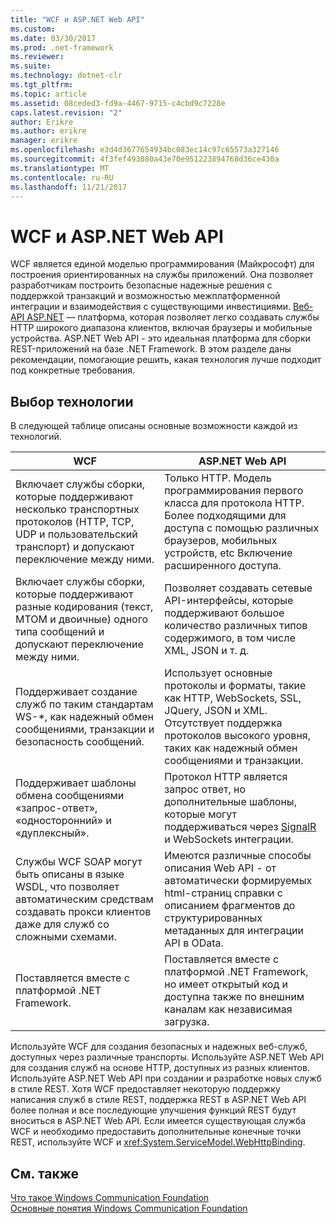 ```yaml
---
title: "WCF и ASP.NET Web API"
ms.custom: 
ms.date: 03/30/2017
ms.prod: .net-framework
ms.reviewer: 
ms.suite: 
ms.technology: dotnet-clr
ms.tgt_pltfrm: 
ms.topic: article
ms.assetid: 08ceded3-fd9a-4467-9715-c4cbd9c7228e
caps.latest.revision: "2"
author: Erikre
ms.author: erikre
manager: erikre
ms.openlocfilehash: e3d4d3677654934bc083ec14c97c65573a327146
ms.sourcegitcommit: 4f3fef493080a43e70e951223894768d36ce430a
ms.translationtype: MT
ms.contentlocale: ru-RU
ms.lasthandoff: 11/21/2017
---
```

# <a name="wcf-and-aspnet-web-api"></a>WCF и ASP.NET Web API
WCF является единой моделью программирования (Майкрософт) для построения ориентированных на службы приложений. Она позволяет разработчикам построить безопасные надежные решения с поддержкой транзакций и возможностью межплатформенной интеграции и взаимодействия с существующими инвестициями. [Веб-API ASP.NET](http://www.asp.net/web-api) — платформа, которая позволяет легко создавать службы HTTP широкого диапазона клиентов, включая браузеры и мобильные устройства. ASP.NET Web API - это идеальная платформа для сборки REST-приложений на базе .NET Framework. В этом разделе даны рекомендации, помогающие решить, какая технология лучше подходит под конкретные требования.  
  
## <a name="choosing-which-technology-to-use"></a>Выбор технологии  
 В следующей таблице описаны основные возможности каждой из технологий.  
  
|WCF|ASP.NET Web API|  
|---------|---------------------|  
|Включает службы сборки, которые поддерживают несколько транспортных протоколов (HTTP, TCP, UDP и пользовательский транспорт) и допускают переключение между ними.|Только HTTP. Модель программирования первого класса для протокола HTTP. Более подходящими для доступа с помощью различных браузеров, мобильных устройств, etc Включение расширенного доступа.|  
|Включает службы сборки, которые поддерживают разные кодирования (текст, MTOM и двоичные) одного типа сообщений и допускают переключение между ними.|Позволяет создавать сетевые API-интерфейсы, которые поддерживают большое количество различных типов содержимого, в том числе XML, JSON и т. д.|  
|Поддерживает создание служб по таким стандартам WS-*, как надежный обмен сообщениями, транзакции и безопасность сообщений.|Использует основные протоколы и форматы, такие как HTTP, WebSockets, SSL, JQuery, JSON и XML. Отсутствует поддержка протоколов высокого уровня, таких как надежный обмен сообщениями и транзакции.|  
|Поддерживает шаблоны обмена сообщениями «запрос-ответ», «односторонний» и «дуплексный».|Протокол HTTP является запрос ответ, но дополнительные шаблоны, которые могут поддерживаться через [SignalR](https://github.com/SignalR/SignalR) и WebSockets интеграции.|  
|Службы WCF SOAP могут быть описаны в языке WSDL, что позволяет автоматическим средствам создавать прокси клиентов даже для служб со сложными схемами.|Имеются различные способы описания Web API - от автоматически формируемых html-страниц справки с описанием фрагментов до структурированных метаданных для интеграции API в OData.|  
|Поставляется вместе с платформой .NET Framework.|Поставляется вместе с платформой .NET Framework, но имеет открытый код и доступна также по внешним каналам как независимая загрузка.|  
  
 Используйте WCF для создания безопасных и надежных веб-служб, доступных через различные транспорты. Используйте ASP.NET Web API для создания служб на основе HTTP, доступных из разных клиентов. Используйте ASP.NET Web API при создании и разработке новых служб в стиле REST. Хотя WCF предоставляет некоторую поддержку написания служб в стиле REST, поддержка REST в ASP.NET Web API более полная и все последующие улучшения функций REST будут вноситься в ASP.NET Web API. Если имеется существующая служба WCF и необходимо предоставить дополнительные конечные точки REST, используйте WCF и <xref:System.ServiceModel.WebHttpBinding>.  
  
## <a name="see-also"></a>См. также  
 [Что такое Windows Communication Foundation](../../../docs/framework/wcf/whats-wcf.md)  
 [Основные понятия Windows Communication Foundation](../../../docs/framework/wcf/fundamental-concepts.md)  
